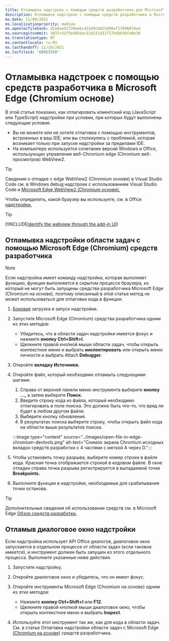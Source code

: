 ```yaml
---
title: Отламывка надстроек с помощью средств разработчика для Microsoft Edge WebView2
description: Отламывка надстроек с помощью средств разработчика в Microsoft Edge WebView2 (Chromium основе).
ms.date: 11/09/2021
ms.localizationpriority: medium
ms.openlocfilehash: d2a8aa41720eebcd15d4cb625d90af1399b87dad
ms.sourcegitcommit: 3d37c42f5e465dac52d231d31717bdbb3bfa0e30
ms.translationtype: MT
ms.contentlocale: ru-RU
ms.lasthandoff: 11/10/2021
ms.locfileid: "60923550"
---
```

# <a name="debug-add-ins-using-developer-tools-in-microsoft-edge-chromium-based"></a>Отламывка надстроек с помощью средств разработчика в Microsoft Edge (Chromium основе)

В этой статье показано, как отлагировать клиентский код (JavaScript или TypeScript) надстройки при условии, при которых будут выполнены следующие условия.

- Вы не можете или не хотите отлаговка с помощью инструментов, встроенных в ваш IDE; или вы столкнулись с проблемой, которая возникает только при запуске надстройки за пределами IDE.
- На компьютере используется сочетание версий Windows и Office, использующих управление веб-Chromium edge (Chromium веб-просмотров) WebView2.

> [!TIP]
> Сведения о отладке с edge WebView2 (Chromium основе) в Visual Studio Code см. в Windows debug надстроек с использованием Visual Studio Code и [Microsoft Edge WebView2 (Chromium основе).](debug-desktop-using-edge-chromium.md)

Чтобы определить, какой браузер вы используете, см. в Office [надстройки.](../concepts/browsers-used-by-office-web-add-ins.md)

> [!TIP]
> [!INCLUDE[Identify the webview through the add-in UI](../includes/identify-webview-in-ui.md)]

## <a name="debug-a-task-pane-add-in-using-microsoft-edge-chromium-based-developer-tools"></a>Отламывка надстройки области задач с помощью Microsoft Edge (Chromium) средств разработчика

> [!NOTE]
> Если надстройка [](../design/add-in-commands.md) имеет команду надстройки, которая выполняет функцию, функция выполняется в скрытом процессе браузера, из который не могут быть запущены средства разработчика Microsoft Edge (Chromium на основе), поэтому описанный в этой статье метод не может использоваться для отлаговки кода в функции.

1. [Боковая](create-a-network-shared-folder-catalog-for-task-pane-and-content-add-ins.md) загрузка и запуск надстройки.
1. Запустите Microsoft Edge (Chromium) средства разработчика одним из этих методов:

   - Убедитесь, что в области задач надстройки имеется фокус и нажмите **кнопку Ctrl+Shift+I**.
   - Щелкните правой кнопкой мыши области задач, чтобы открыть [](../design/task-pane-add-ins.md#personality-menu) контекстное меню и выбрать **инспектировать** или открыть меню личности и выбрать Attach **Debugger**.

1. Откройте **вкладку Источники.**
1. Откройте файл, который необходимо отламыть следующими шагами.

   1. Справа от верхней панели меню инструмента выберите **кнопку ...,** а затем выберите **Поиск.**
   1. Введите строку кода из файла, который необходимо отлагировать в поле поиска. Это должно быть что-то, что вряд ли будет в любом другом файле.
   1. Выберите кнопку обновления.
   1. В результатах поиска выберите строку, чтобы открыть файл кода на области выше результатов поиска.

   :::image type="content" source="../images/open-file-in-edge-chromium-devtools.png" alt-text="Снимок экрана Chromium исходных вкладок средств разработки с 4 частями с меткой A через D.":::

1. Чтобы установить точку разрыва, выберите номер строки в файле кода. Красная точка отображается строкой в кодовом файле. В окне отладки справа точка разрыва регистрируется в выпадаемой точке **Breakpoints.**
1. Выполните функции в надстройке, необходимые для срабатывания точки останова.

> [!TIP]
> Дополнительные сведения об использовании средств см. в Microsoft Edge [Обзор средств разработки.](/microsoft-edge/devtools-guide-chromium/)

## <a name="debug-a-dialog-in-an-add-in"></a>Отламыв диалоговое окно надстройки

Если надстройка использует API Office диалогов, диалоговое окно запускается в отдельном процессе от области задач (если таковое имеется), и инструмент должен быть запущен из этого отдельного процесса. Выполните указанные ниже действия.

1. Запустите надстройку.
1. Откройте диалоговое окно и убедитесь, что он имеет фокус.
1. Откройте инструменты Microsoft Edge (Chromium на основе) одним из этих методов:

   - Нажмите **кнопку Ctrl+Shift+I** или **F12**.
   - Щелкните правой кнопкой мыши диалоговое окно, чтобы открыть контекстное меню и выбрать **Inspect**.

1. Используйте этот инструмент так же, как для кода в области задач. См. в статье Отлаговка надстройки области задач с Microsoft Edge [(Chromium на основе)](#debug-a-task-pane-add-in-using-microsoft-edge-chromium-based-developer-tools) средств разработчика.
